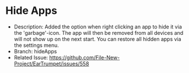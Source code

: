# Hide Apps
- Description: Added the option when right clicking an app to hide it via the 'garbage'-icon. The app will then be removed from all devices and will not show up on the next start. You can restore all hidden apps via the settings menu.
- Branch: hideApps
- Related Issue: https://github.com/File-New-Project/EarTrumpet/issues/558
